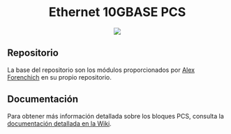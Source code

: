 <h1 align="center"> Ethernet 10GBASE PCS </h1>

<p align="center">
   <img src="https://img.shields.io/badge/STATUS-EN%20DESAROLLO-green">
</p>

## Repositorio
La base del repositorio son los módulos proporcionados por [Alex Forenchich](https://github.com/alexforencich/verilog-ethernet) en su propio repositorio.

## Documentación
Para obtener más información detallada sobre los bloques PCS, consulta la [documentación detallada en la Wiki](https://github.com/sofiavalos/Ethernet_10g_PCS/wiki/Bloques-PCS).

